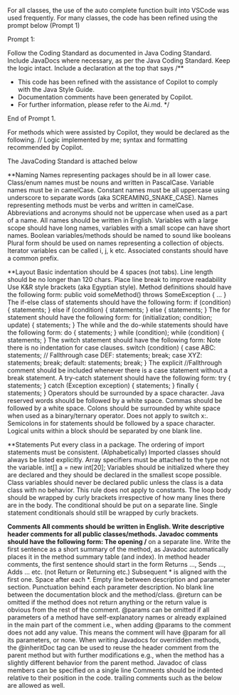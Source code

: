 For all classes, the use of the auto complete function built into VSCode was used frequently.
For many classes, the code has been refined using the prompt below (Prompt 1)


Prompt 1:

Follow the Coding Standard as documented in Java Coding Standard. Include JavaDocs where necessary, as per the Java Coding Standard.
Keep the logic intact. Include a declaration at the top that says 
/**
 * This code has been refined with the assistance of Copilot to comply with the Java Style Guide.
 * Documentation comments have been generated by Copilot.
 * For further information, please refer to the Ai.md.
 */

End of Prompt 1.

For methods which were assisted by Copilot, they would be declared as the following.
// Logic implemented by me; syntax and formatting recommended by Copilot.

The JavaCoding Standard is attached below

**Naming
Names representing packages should be in all lower case.
Class/enum names must be nouns and written in PascalCase.
Variable names must be in camelCase.
Constant names must be all uppercase using underscore to separate words (aka SCREAMING_SNAKE_CASE).
Names representing methods must be verbs and written in camelCase.
Abbreviations and acronyms should not be uppercase when used as a part of a name.
All names should be written in English.
Variables with a large scope should have long names, variables with a small scope can have short names.
Boolean variables/methods should be named to sound like booleans
Plural form should be used on names representing a collection of objects.
Iterator variables can be called i, j, k etc.
Associated constants should have a common prefix.

**Layout
Basic indentation should be 4 spaces (not tabs).
Line length should be no longer than 120 chars.
Place line break to improve readability
Use K&R style brackets (aka Egyptian style).
Method definitions should have the following form:
    public void someMethod() throws SomeException {
        ...
    }
The if-else class of statements should have the following form:
    if (condition) {
        statements;
    } else if (condition) {
        statements;
    } else {
        statements;
    }
The for statement should have the following form:
    for (initialization; condition; update) {
        statements;
    }
The while and the do-while statements should have the following form:
    do {
        statements;
    } while (condition);
    while (condition) {
        statements;
    }
The switch statement should have the following form: Note there is no indentation for case clauses.
    switch (condition) {
    case ABC:
        statements;
        // Fallthrough
    case DEF:
        statements;
        break;
    case XYZ:
        statements;
        break;
    default:
        statements;
        break;
    }
The explicit //Fallthrough comment should be included whenever there is a case statement without a break statement.
A try-catch statement should have the following form:
    try {
        statements;
    } catch (Exception exception) {
        statements;
    } finally {
        statements;
    }
Operators should be surrounded by a space character.
Java reserved words should be followed by a white space.
Commas should be followed by a white space.
Colons should be surrounded by white space when used as a binary/ternary operator. Does not apply to switch x:. Semicolons in for statements should be followed by a space character.
Logical units within a block should be separated by one blank line.

**Statements
Put every class in a package.
The ordering of import statements must be consistent. (Alphabetically)
Imported classes should always be listed explicitly.
Array specifiers must be attached to the type not the variable.
    int[] a = new int[20];
Variables should be initialized where they are declared and they should be declared in the smallest scope possible.
Class variables should never be declared public unless the class is a data class with no behavior. This rule does not apply to constants.
The loop body should be wrapped by curly brackets irrespective of how many lines there are in the body.
The conditional should be put on a separate line.
Single statement conditionals should still be wrapped by curly brackets.


**Comments
All comments should be written in English.
Write descriptive header comments for all public classes/methods.
Javadoc comments should have the following form:
The opening /** on a separate line.
Write the first sentence as a short summary of the method, as Javadoc automatically places it in the method summary table (and index).
In method header comments, the first sentence should start in the form Returns ..., Sends ..., Adds ... etc. (not Return or Returning etc.)
Subsequent * is aligned with the first one.
Space after each *.
Empty line between description and parameter section.
Punctuation behind each parameter description.
No blank line between the documentation block and the method/class.
@return can be omitted if the method does not return anything or the return value is obvious from the rest of the comment.
@params can be omitted if all parameters of a method have self-explanatory names or already explained in the main part of the comment i.e., when adding @params to the comment does not add any value. This means the comment will have @param for all its parameters, or none.
When writing Javadocs for overridden methods, the @inheritDoc tag can be used to reuse the header comment from the parent method but with further modifications e.g., when the method has a slightly different behavior from the parent method.
Javadoc of class members can be specified on a single line
Comments should be indented relative to their position in the code.
trailing comments such as the below are allowed as well.